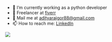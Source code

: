

- 🔭 I’m currently working as a python developer 
- 🌱 Freelancer at [fiverr](https://www.fiverr.com/fastasfawk?up_rollout=true)
- 🤔 Mail me at adityarajgor88@gmail.com
- 📫 How to reach me: [LinkedIn](https://www.linkedin.com/in/aditya-rajgor/)


![](https://komarev.com/ghpvc/?username=aditya-rajgor&label=Profile-hits&color=blueviolet)


